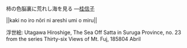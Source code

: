 柿の色脳裏に荒れし海を見る
—[桂信子](https://ja.wikipedia.org/wiki/桂信子)

||kaki no iro nōri ni areshi umi o miru||

浮世絵: Utagawa Hiroshige, The Sea Off Satta in Suruga Province, no. 23 from the series Thirty-six Views of Mt. Fuj, 185804 Abril
